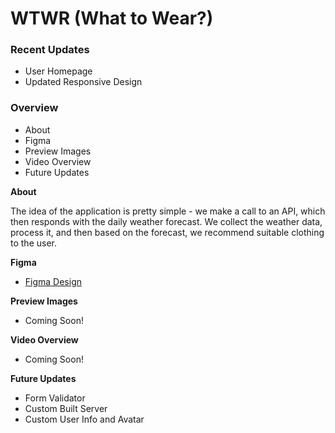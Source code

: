 # WTWR (What to Wear?)

### Recent Updates

- User Homepage
- Updated Responsive Design

### Overview

- About
- Figma
- Preview Images
- Video Overview
- Future Updates

**About**

The idea of the application is pretty simple - we make a call to an API, which then responds with the daily weather forecast. We collect the weather data, process it, and then based on the forecast, we recommend suitable clothing to the user.

**Figma**

- [Figma Design](https://www.figma.com/file/DTojSwldenF9UPKQZd6RRb/Sprint-10%3A-WTWR)

**Preview Images**

- Coming Soon!

**Video Overview**

- Coming Soon!

**Future Updates**

- Form Validator
- Custom Built Server
- Custom User Info and Avatar
